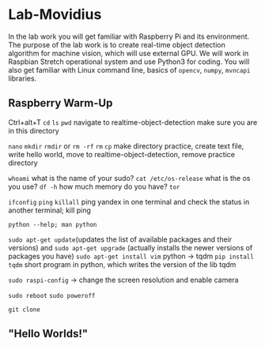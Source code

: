 # Lab-Movidius
In the lab work you will get familiar with Raspberry Pi and its environment. The purpose of the lab work is to create real-time object detection algorithm for machine vision, which will use external GPU. We will work in Raspbian Stretch operational system and use Python3 for coding. You will also get familiar with Linux command line, basics of `opencv`, `numpy`, `mvncapi` libraries.

## Raspberry Warm-Up
Ctrl+alt+T
`cd`
`ls`
`pwd`
navigate to realtime-object-detection
make sure you are in this directory

`nano`
`mkdir`
`rmdir` or `rm -rf`
`rm`
`cp`
make directory practice, create text file, write hello world, move to realtime-object-detection, remove practice directory

`whoami`
what is the name of your sudo?
`cat /etc/os-release`
what is the os you use?
`df -h`
how much memory do you have?
`tor`

`ifconfig`
`ping`
`killall`
ping yandex in one terminal and check the status in another terminal; kill ping

`python --help; man python`

`sudo apt-get update`(updates the list of available packages and their versions) and `sudo apt-get upgrade` (actually installs the newer
versions of packages you have)
`sudo apt-get install vim`
python -> tqdm
`pip install tqdm`
short program in python, which writes the version of the lib tqdm

`sudo raspi-config` -> change the screen resolution and enable camera

`sudo reboot` `sudo poweroff`

`git clone`

## "Hello Worlds!"
